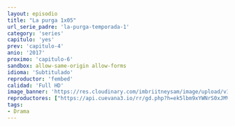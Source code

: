 ```yaml
---
layout: episodio
title: "La purga 1x05"
url_serie_padre: 'la-purga-temporada-1'
category: 'series'
capitulo: 'yes'
prev: 'capitulo-4'
anio: '2017'
proximo: 'capitulo-6'
sandbox: allow-same-origin allow-forms
idioma: 'Subtitulado'
reproductor: 'fembed'
calidad: 'Full HD'
image_banner: 'https://res.cloudinary.com/imbriitneysam/image/upload/v1546545022/reason1-banner-min.jpg'
reproductores: ["https://api.cuevana3.io/rr/gd.php?h=ek5lbm9xYWNrS0xJMVp5b21KREk0dFBLbjVkaHhkRGdrOG1jbnBpUnhhS1Zxb3FqWmRYYTFhbTJqWHVubDZqcnZMR1VkSWpCcE1lbHoyaWxaYy9LdTdpU3FadVkyUT09"]
tags:
- Drama
---
```












